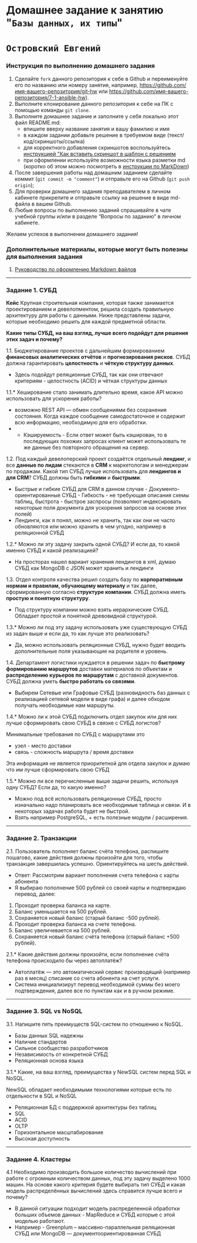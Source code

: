# Домашнее задание к занятию "`Базы данных, их типы`"
# `Островский Евгений`


### Инструкция по выполнению домашнего задания

   1. Сделайте `fork` данного репозитория к себе в Github и переименуйте его по названию или номеру занятия, например, https://github.com/имя-вашего-репозитория/git-hw или  https://github.com/имя-вашего-репозитория/7-1-ansible-hw).
   2. Выполните клонирование данного репозитория к себе на ПК с помощью команды `git clone`.
   3. Выполните домашнее задание и заполните у себя локально этот файл README.md:
      - впишите вверху название занятия и вашу фамилию и имя
      - в каждом задании добавьте решение в требуемом виде (текст/код/скриншоты/ссылка)
      - для корректного добавления скриншотов воспользуйтесь [инструкцией "Как вставить скриншот в шаблон с решением](https://github.com/netology-code/sys-pattern-homework/blob/main/screen-instruction.md)
      - при оформлении используйте возможности языка разметки md (коротко об этом можно посмотреть в [инструкции  по MarkDown](https://github.com/netology-code/sys-pattern-homework/blob/main/md-instruction.md))
   4. После завершения работы над домашним заданием сделайте коммит (`git commit -m "comment"`) и отправьте его на Github (`git push origin`);
   5. Для проверки домашнего задания преподавателем в личном кабинете прикрепите и отправьте ссылку на решение в виде md-файла в вашем Github.
   6. Любые вопросы по выполнению заданий спрашивайте в чате учебной группы и/или в разделе “Вопросы по заданию” в личном кабинете.
   
Желаем успехов в выполнении домашнего задания!
   
### Дополнительные материалы, которые могут быть полезны для выполнения задания

1. [Руководство по оформлению Markdown файлов](https://gist.github.com/Jekins/2bf2d0638163f1294637#Code)

---

### Задание 1. СУБД

**Кейс**
Крупная строительная компания, которая также занимается проектированием и девелопментом, решила создать правильную архитектуру для работы с данными. Ниже представлены задачи, которые необходимо решить для каждой предметной области.

**Какие типы СУБД, на ваш взгляд, лучше всего подойдут для решения этих задач и почему?**

1.1. Бюджетирование проектов с дальнейшим формированием **финансовых аналитических отчётов** и **прогнозирования рисков**. СУБД должна гарантировать **целостность** и **чёткую структуру данных**.

- Здесь подойдут реляционные СУБД, так как они отвечают критериям - целостность (ACID) и чёткая структуры данных

1.1.* Хеширование стало занимать длительно время, какое API можно использовать для ускорения работы?

- возможно REST API — обмен сообщениями без сохранения состояния. Когда каждое сообщение самодостаточное и содержит всю информацию, необходимую для его обработки.
- + Кэшируемость - Если ответ может быть кэширован, то в последующих похожих запросах клиент может использовать те же данные без повторного обращения на сервер.

1.2. Под каждый девелоперский проект создаётся отдельный **лендинг**, и все **данные по лидам** стекаются в **CRM** к маркетологам и менеджерам по продажам. Какой тип СУБД лучше использовать для **лендингов и для CRM**? СУБД должны быть **гибкими** и **быстрыми**.

- Быстрые и гибкие СУБД для CRM в данном случае - Документо-ориентированные СУБД - Гибкость - не требующая описания схемы таблиц, быстрота - быстрое заспросы (позволяют индексировать некоторые поля документа для ускорения запросов на основе этих полей)
- Лендинги, как я понял, можно не хранить, так как они не часто обновляются или можно хранить в чем угодно, например в реляционной СУБД

1.2.* Можно ли эту задачу закрыть одной СУБД? И если да, то какой именно СУБД и какой реализацией?

- На просторах нашел вариант хранения лендингов в xml, думаю СУБД как MongoDB c JSON может хранить и лендинги

1.3. Отдел контроля качества решил создать базу по **корпоративным нормам и правилам, обучающему материалу** и так далее, сформированную согласно **структуре компании**. СУБД должна иметь **простую и понятную структуру**.

- Под структуру компании можно взять иерархические СУБД. Обладает простой и понятной древовидной структурой.

1.3.* Можно ли под эту задачу использовать уже существующую СУБД из задач выше и если да, то как лучше это реализовать?

- Да, можно использовать реляционные СУБД, нужно будет вводить дополнительные поля указывающие на родителя и уровень.

1.4. Департамент логистики нуждается в решении задач по **быстрому формированию маршрутов** доставки материалов по объектам и **распределению курьеров по маршрутам** с доставкой документов. СУБД должна уметь **быстро работать со связями**.

- Выбирем Сетевые или Графовые СУБД (разновидность баз данных с реализацией сетевой модели в виде графа) и далее обходом получать необходимые нам маршруты.

1.4.* Можно ли к этой СУБД подключить отдел закупок или для них лучше сформировать свою СУБД в связке с СУБД логистов?

Минимальные требования по СУБД с маршрутами это
- узел - место доставки
- связь - сложность маршрута / время доставки

Эта информация не является приоритетной для отдела закупок и думаю что им лучше сформировать свою СУБД

1.5.* Можно ли все перечисленные выше задачи решить, используя одну СУБД? Если да, то какую именно?

- Можно под всё использовать реляционные СУБД, просто изначально надо планировать все необходимые таблица и связи. И в некоторых задачах работа будет не быстрой.
- Взять например PostgreSQL, + есть полезные модули / расширения.

---

### Задание 2. Транзакции

2.1. Пользователь пополняет баланс счёта телефона, распишите пошагово, какие действия должны произойти для того, чтобы транзакция завершилась успешно. Ориентируйтесь на шесть действий.

- Ответ: Рассмотрим вариант пополнения счета телефона с карты абонента
- Я выбираю пополнение 500 рублей со своей карты и подтверждаю перевод, далее:
1) Проходит проверка баланса на карте.
2) Баланс уменьшается на 500 рублей.
3) Сохраняется новый баланс (старый баланс -500 рублей).
4) Проходит проверка баланса на счете телефона.
5) Баланс увеличевается на 500 рублей.
6) Сохраняется новый баланс счёта телефона (старый баланс +500 рублей).

2.1.* Какие действия должны произойти, если пополнение счёта телефона происходило бы через автоплатёж?

- Автоплатёж — это автоматический сервис производящий (например раз в месяц) списание со счета абонента на счет услуги.
- Система инициализирут перевод необходимой суммы без моего подтверждения, далее все по пунктам как и в ручном режиме.

---

### Задание 3. SQL vs NoSQL

3.1. Напишите пять преимуществ SQL-систем по отношению к NoSQL.

- Базы данных SQL надежны
- Наличие стандартов
- Сильное сообщество разработчиков
- Независимость от конкретной СУБД
- Реляционная основа языка

3.1.* Какие, на ваш взгляд, преимущества у NewSQL систем перед SQL и NoSQL.

NewSQL обладает необходимыми технологиями которые есть по отдельности в SQL и NoSQL
- Реляционная БД с поддержкой архитектуры без таблиц
- SQL
- ACID
- OLTP
- Горизонтальное масштабирование
- Высокая доступность

---

### Задание 4. Кластеры

4.1 Необходимо производить большое количество вычислений при работе с огромным количеством данных, под эту задачу выделено 1000 машин. На основе какого критерия будете выбирать тип СУБД и какая модель распределённых вычислений здесь справится лучше всего и почему?

- В данной ситуации подходит модель распределенной обработки больших объемов данных - MapReduce и СУБД которые с этой моделью работают.
- Например - Greenplum – массивно-параллельная реляционная СУБД или MongoDB — документоориентированная СУБД


